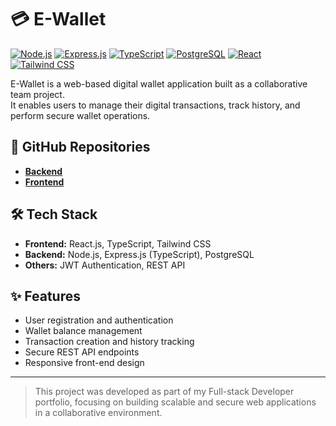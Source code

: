 # 💳 E-Wallet

[![Node.js](https://img.shields.io/badge/Node.js-339933?style=for-the-badge&logo=node.js&logoColor=white)](https://nodejs.org/)
[![Express.js](https://img.shields.io/badge/Express.js-000000?style=for-the-badge&logo=express&logoColor=white)](https://expressjs.com/)
[![TypeScript](https://img.shields.io/badge/TypeScript-3178C6?style=for-the-badge&logo=typescript&logoColor=white)](https://www.typescriptlang.org/)
[![PostgreSQL](https://img.shields.io/badge/PostgreSQL-316192?style=for-the-badge&logo=postgresql&logoColor=white)](https://www.postgresql.org/)
[![React](https://img.shields.io/badge/React-20232A?style=for-the-badge&logo=react&logoColor=61DAFB)](https://react.dev/)
[![Tailwind CSS](https://img.shields.io/badge/Tailwind_CSS-38B2AC?style=for-the-badge&logo=tailwind-css&logoColor=white)](https://tailwindcss.com/)

E-Wallet is a web-based digital wallet application built as a collaborative team project.  
It enables users to manage their digital transactions, track history, and perform secure wallet operations.

## 🔗 GitHub Repositories

- **[Backend](https://github.com/irsy4drr01/e-wallet_be)**  
- **[Frontend](https://github.com/irsy4drr01/e-wallet_fe)**

## 🛠️ Tech Stack

- **Frontend:** React.js, TypeScript, Tailwind CSS  
- **Backend:** Node.js, Express.js (TypeScript), PostgreSQL  
- **Others:** JWT Authentication, REST API

## ✨ Features

- User registration and authentication  
- Wallet balance management  
- Transaction creation and history tracking  
- Secure REST API endpoints  
- Responsive front-end design  

---

> This project was developed as part of my Full-stack Developer portfolio, focusing on building scalable and secure web applications in a collaborative environment.
